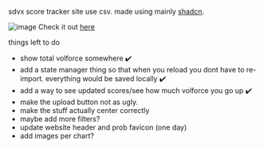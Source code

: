 sdvx score tracker site use csv. made using mainly [shadcn](https://ui.shadcn.com/). 

![image](https://github.com/zzunja/Another-SDVX-Score-Tracker/assets/125412127/7eb05267-ca20-498d-a9ae-4087dc1b1e84)
Check it out [here](https://sdvx-score-tracker.vercel.app/)


things left to do
- show total volforce somewhere ✔️
- add a state manager thing so that when you reload you dont have to re-import. everything would be saved locally ✔️
- add a way to see updated scores/see how much volforce you go up ✔️
- make the upload button not as ugly.
- make the stuff actually center correctly
- maybe add more filters?
- update website header and prob favicon (one day)
- add images per chart?
